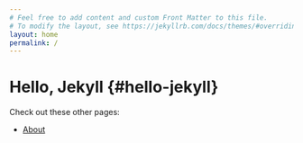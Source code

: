 ```yaml
---
# Feel free to add content and custom Front Matter to this file.
# To modify the layout, see https://jekyllrb.com/docs/themes/#overriding-theme-defaults
layout: home
permalink: /
---
```


# Hello, Jekyll {#hello-jekyll}

Check out these other pages:

- [About](/about/)
